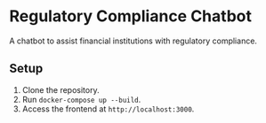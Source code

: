 # Regulatory Compliance Chatbot

A chatbot to assist financial institutions with regulatory compliance.

## Setup
1. Clone the repository.
2. Run `docker-compose up --build`.
3. Access the frontend at `http://localhost:3000`.